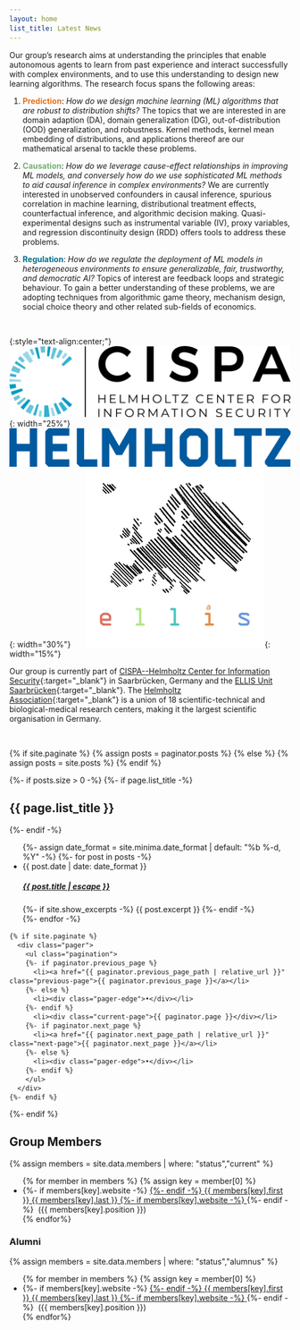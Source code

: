 ```yaml
---
layout: home
list_title: Latest News
---
```


Our group’s research aims at understanding the principles that enable autonomous agents to learn from past experience and interact successfully with complex environments, and to use this understanding to design new learning algorithms. The research focus spans the following areas:

1. <span style="color:#e6701b">**Prediction**</span>: *How do we design machine learning (ML) algorithms that are robust to distribution shifts?* The topics that we are interested in are domain adaption (DA), domain generalization (DG), out-of-distribution
(OOD) generalization, and robustness. Kernel methods, kernel mean embedding of distributions, and applications thereof are our mathematical arsenal to tackle these problems. 

2. <span style="color:#73b06f">**Causation**</span>: *How do we leverage cause-effect relationships in improving ML models, and conversely how do we use sophisticated ML methods to aid causal inference in complex environments?* We are currently interested in unobserved confounders in causal inference, spurious correlation in machine learning, distributional treatment effects, counterfactual inference, and algorithmic decision making. Quasi-experimental designs such as instrumental variable (IV), proxy variables, and regression discontinuity design (RDD) offers tools to address these problems.

3. <span style="color:#007090">**Regulation**</span>: *How do we regulate the deployment of ML models in heterogeneous environments to ensure generalizable, fair, trustworthy, and democratic AI?* Topics of interest are feedback loops and strategic behaviour. To gain a better understanding of these problems, we are adopting techniques from algorithmic game theory, mechanism design, social choice theory and other related sub-fields of economics.

<br>

{:style="text-align:center;"}
![CISPA](/assets/img/cispa_logo.png){: width="25%"}  &nbsp;&nbsp;&nbsp;&nbsp;&nbsp;&nbsp;
![Helmholtz](/assets/img/helmholtz_logo.png){: width="30%"}  &nbsp;&nbsp;&nbsp;&nbsp;&nbsp;
![ELLIS](/assets/img/ellis_logo.png){: width="15%"}  

Our group is currently part of [CISPA--Helmholtz Center for Information Security](https://cispa.de/en){:target="_blank"} in Saarbrücken, Germany and the [ELLIS Unit Saarbrücken](https://ellis.eu/units/saarbrucken){:target="_blank"}. The [Helmholtz Association](https://www.helmholtz.de/en/){:target="_blank"} is a union of 18 scientific-technical and biological-medical research centers, making it the largest scientific organisation in Germany.

<br>

  {% if site.paginate %}
    {% assign posts = paginator.posts %}
  {% else %}
    {% assign posts = site.posts %}
  {% endif %}

  {%- if posts.size > 0 -%}
    {%- if page.list_title -%}
      <h2 class="post-list-heading">{{ page.list_title }}</h2>
    {%- endif -%}
    <ul class="post-list">
      {%- assign date_format = site.minima.date_format | default: "%b %-d, %Y" -%}
      {%- for post in posts -%}
      <li>
        <span class="post-meta">{{ post.date | date: date_format }}</span>
        <h5>
          <a class="post-link" href="{{ post.url | relative_url }}">
            {{ post.title | escape }}
          </a>
        </h5>
        {%- if site.show_excerpts -%}
          {{ post.excerpt }}
        {%- endif -%}
      </li>
      {%- endfor -%}
    </ul>

    {% if site.paginate %}
      <div class="pager">
        <ul class="pagination">
        {%- if paginator.previous_page %}
          <li><a href="{{ paginator.previous_page_path | relative_url }}" class="previous-page">{{ paginator.previous_page }}</a></li>
        {%- else %}
          <li><div class="pager-edge">•</div></li>
        {%- endif %}
          <li><div class="current-page">{{ paginator.page }}</div></li>
        {%- if paginator.next_page %}
          <li><a href="{{ paginator.next_page_path | relative_url }}" class="next-page">{{ paginator.next_page }}</a></li>
        {%- else %}
          <li><div class="pager-edge">•</div></li>
        {%- endif %}
        </ul>
      </div>
    {%- endif %}
  {%- endif %}


<h2>Group Members</h2>
  {% assign members = site.data.members | where: "status","current" %}
  <ul>
    {% for member in members %}
      {% assign key = member[0] %}
      <li>
	{%- if members[key].website -%}
	  <a href="{{ members[key].website }}" target="_blank">
	{%- endif -%}
	{{ members[key].first }} {{ members[key].last }}  
      	{%- if members[key].website -%}
	  </a>
        {%- endif -%}
        &nbsp;({{ members[key].position }})
      </li>
    {% endfor%}
  </ul>

<h3>Alumni</h3>
  {% assign members = site.data.members | where: "status","alumnus" %}
  <ul>
    {% for member in members %}
      {% assign key = member[0] %}
      <li>
	{%- if members[key].website -%}
	  <a href="{{ members[key].website }}" target="_blank">
	{%- endif -%}
	{{ members[key].first }} {{ members[key].last }}  
      	{%- if members[key].website -%}
	  </a>
        {%- endif -%}
        &nbsp;({{ members[key].position }})
      </li>
    {% endfor%}
  </ul>
